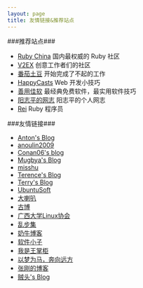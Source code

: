 ```yaml
---
layout: page
title: 友情链接&推荐站点
---
```


###推荐站点###

* [Ruby China](http://ruby-china.org/) 国内最权威的 Ruby 社区
* [V2EX](http://v2ex.com/) 创意工作者们的社区
* [番茄土豆](https://pomotodo.com/) 开始完成了不起的工作
* [HappyCasts](http://happycasts.net/) Web 开发小技巧
* [善用佳软](http://xbeta.info/) 最经典免费软件，最实用软件技巧
* [阳志平的网志](http://www.yangzhiping.com/) 阳志平的个人网志
* [Rei](http://chloerei.com/) Ruby 程序员

###友情链接###

<ul>
  <li><a href="http://ashat.org" title="@四川">Anton&#039;s Blog</a></li>
  <li><a href="http://dong4a.sinaapp.com/" title="梁东宇@广州">anoulin2009</a></li>
  <li><a href="http://blog.conan06.com/" title="Conan06@北京">Conan06&#039;s blog</a></li>
  <li><a href="http://mugbya.cn/">Mugbya's Blog</a></li>
  <li><a href="http://www.wuhuting.com/" title="吴胡婷@北京">misshu</a>
  <li><a href="http://songtl.com/" title="宋廷龙@桂林">Terence's Blog</a></li>
  <li><a href="http://terrychen.info/" title="陈敏@北京">Terry&#039;s Blog</a></li>
  <li><a href="http://www.ubuntusoft.com/" title="刘樟宏@深圳">UbuntuSoft</a></li>
  <li><a href="http://blog.jiangqiwen.cn/" title="@浙江">大喇叭</a></li>
  <li><a href="http://gubo.org" title="许凯@郑州">古博</a></li>
  <li><a href="http://www.gxlinux.com" title="广西大学Linux协会">广西大学Linux协会</a></li>
  <li><a href="http://mrkod.com" title="MR.KOD@杭州">乱步集</a></li>
  <li><a href="http://www.nenew.net/" title="奶牛@淄博">奶牛博客</a></li>
  <li><a href="http://bzdiao.com/" title="Bruse@西安">软件小子</a></li>
  <li><a href="http://since1989.org/" title="王亚平@上海">我是王掌柜</a></li>
  <li><a href="http://linhaicaoyuan.org/" title="石明鑫@昆明">以梦为马，奔向远方</a></li>
  <li><a href="http://www.zhanggang.net/" title="张刚@长沙">张刚的博客</a></li>
  <li><a href="http://www.makiller.com/" title="马震南@南宁">贼头&#039;s Blog</a></li>
</ul>

